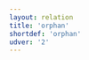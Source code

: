 ```yaml
---
layout: relation
title: 'orphan'
shortdef: 'orphan'
udver: '2'
---
```

<!-- Interlanguage links updated Út zář 29 20:23:41 CEST 2020 -->
